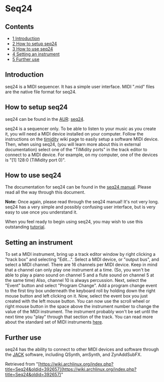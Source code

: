# Seq24

## Contents

*   [1 Introduction](#Introduction)
*   [2 How to setup seq24](#How_to_setup_seq24)
*   [3 How to use seq24](#How_to_use_seq24)
*   [4 Setting an instrument](#Setting_an_instrument)
*   [5 Further use](#Further_use)

## Introduction

seq24 is a MIDI sequencer. It has a simple user interface. MIDI ".mid" files are the native file format for seq24.

## How to setup seq24

seq24 can be found in the [AUR](/index.php/AUR "AUR"): [seq24](https://aur.archlinux.org/packages/seq24/).

seq24 is a sequencer only. To be able to listen to your music as you create it, you will need a MIDI device installed on your computer. Follow the instructions on the [timidity](/index.php/Timidity "Timidity") wiki page to easily setup a software MIDI device. Then, when using seq24, (you will learn more about this in external documentation) select one of the "TiMidity ports" in the track editor to connect to a MIDI device. For example, on my computer, one of the devices is "[1] 128:0 (TiMidity port 0)".

## How to use seq24

The documentation for seq24 can be found in the [seq24 manual](http://www.filter24.org/seq24/SEQ24). Please read all the way through this document.

**Note:** Once again, please read through the seq24 manual! It's not very long. seq24 has a very simple and possibly confusing user interface, but is very easy to use once you understand it.

When you feel ready to begin using seq24, you may wish to use this outstanding [tutorial](http://www.linuxjournal.com/article/8304).

## Setting an instrument

To set a MIDI instrument, bring up a track editor window by right clicking a "track box" and selecting "Edit...". Select a MIDI device, or "output bus", and select a MIDI channel. There are 16 channels per MIDI device. Keep in mind that a channel can only play one instrument at a time. (So, you won't be able to play a piano sound on channel 5 and a flute sound on channel 5 at the same time) Also, channel 10 is always percussion. Next, select the "Event" button and select "Program Change". Add a program change event to the first tiny box underneath the keyboard roll by holding down the right mouse button and left clicking on it. Now, select the event box you just created with the left mouse button. You can now use the scroll wheel or right mouse button in the space above the instrument number to change the value of the MIDI instrument. The instrument probably won't be set until the next time you "play" through that section of the track. You can read more about the standard set of MIDI instruments [here](http://en.wikipedia.org/wiki/General_MIDI).

## Further use

seq24 has the ability to connect to other MIDI devices and software through the [JACK](/index.php/JACK "JACK") software, including QSynth, amSynth, and ZynAddSubFX.

Retrieved from "[https://wiki.archlinux.org/index.php?title=Seq24&oldid=392657](https://wiki.archlinux.org/index.php?title=Seq24&oldid=392657)"